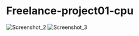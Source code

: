 # Freelance-project01-cpu
![Screenshot_2](https://github.com/ShamodGeevinda/Freelance-project01-cpu/assets/73457762/130b0ea9-a016-494a-9622-88350cdd4ca2)
![Screenshot_3](https://github.com/ShamodGeevinda/Freelance-project01-cpu/assets/73457762/f55ba004-5d17-44e2-a063-36bd2cae528c)
